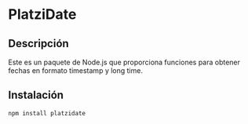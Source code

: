 # PlatziDate

## Descripción

Este es un paquete de Node.js que proporciona funciones para obtener fechas en formato timestamp y long time.

## Instalación

```bash
npm install platzidate
```


